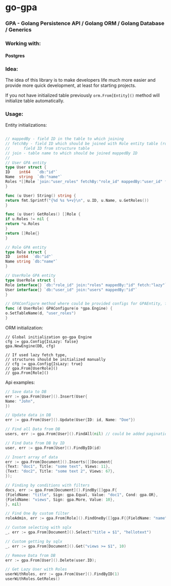 <h1>go-gpa</h1>
<h3>GPA - Golang Persistence API / Golang ORM / Golang Database / Generics </h3>

<h3>Working with:</h3><h4>Postgres</h2>

<h3>Idea:</h3>

The idea of this library is to make developers life much more easier
and provide more quick development, at least for starting projects.

If you not have initialized table previously  `orm.From[Entity]()` method
will initialize table automatically.

<h3>Usage:</h3>

Entity initializations:

```go

// mappedBy - field ID in the table to which joining
// fetchBy - field ID which should be joined with Role entity table (roles); 
//      field ID from structure table
// join - table name to which should be joined mappedBy ID
//
// User GPA entity
type User struct {
ID    int64   `db:"id"`
Name  string  `db:"name"`
Roles *[]Role `join:"user_roles" fetchBy:"role_id" mappedBy:"user_id" fetch:"lazy"`
}

func (u User) String() string {
return fmt.Sprintf("{%d %s %+v}\n", u.ID, u.Name, u.GetRoles())
}

func (u User) GetRoles() []Role {
if u.Roles != nil {
return *u.Roles
}
return []Role{}
}

// Role GPA entity
type Role struct {
ID   int64  `db:"id"`
Name string `db:"name"`
}

// UserRole GPA entity
type UserRole struct {
Role interface{} `db:"role_id" join:"roles" mappedBy:"id" fetch:"lazy"`
User interface{} `db:"user_id" join:"users" mappedBy:"id"`
}

// GPAConfigure method where could be provided configs for GPAEntity, for ex. custom table name
func (d UserRole) GPAConfigure(o *gpa.Engine) {
o.SetTableName(d, "user_roles")
}
```

ORM initialization:

```
// Global initialization go-gpa Engine
cfg := gpa.Config{IsLazy: false}
gpa.NewEngine(DB, cfg)

// If used lazy fetch type, 
// structures should be initialized manually
// cfg := gpa.Config{IsLazy: true}
// gpa.From[UserRole]()
// gpa.From[Role]()
```

Api examples:

```go
// Save data to DB
err := gpa.From[User]().Insert(User{
Name: "John",
})

// Update data in DB
err := gpa.From[User]().Update(User{ID: id, Name: "Doe"})

// Find all Data from DB
users, err := gpa.From[User]().FindAll(nil) // could be added pagination

// Find Data from DB by ID
user, err := gpa.From[User]().FindByID(id)

// Insert array of data
err := gpa.From[Document]().Inserts([]Document{
{Text: "doc1", Title: "some text", Views: 11},
{Text: "doc2", Title: "some text 2", Views: 67},
});

// Finding by conditions with filters
docs, err := gpa.From[Document]().FindBy([]gpa.F{
{FieldName: "title", Sign: gpa.Equal, Value: "doc1", Cond: gpa.OR},
{FieldName: "views", Sign: gpa.More, Value: 10},
}, nil)

// Find One By custom filter
roleAdmin, err := gpa.From[Role]().FindOneBy([]gpa.F{{FieldName: "name", Sign: gpa.Equal, Value: "ADMIN"}}, nil)

// Custom selecting with sqlx
_, err := gpa.From[Document]().Select("title = $1", "hellotext")

// Custom getting by sqlx
_, err := gpa.From[Document]().Get("views >= $1", 10)

// Remove Data from DB
err := gpa.From[User]().Delete(user.ID);

// Get Lazy User with Roles
userWithRoles, err := gpa.From[User]().FindByID(1)
userWithRoles.GetRoles()
```


